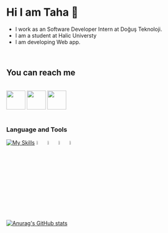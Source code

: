 #   Hi I am Taha 👋


- I work as an Software Developer Intern at Doğuş Teknoloji.
- I am a student at Halic Universty
- I am developing Web app.


<br/>

## You can reach me 
<br>
<div>
<img src="https://www.vectorlogo.zone/logos/linkedin/linkedin-tile.svg" witdh="50px" height="50px">
<img src="https://www.vectorlogo.zone/logos/gmail/gmail-tile.svg"  witdh="50px" height="50px">
<img src="https://www.vectorlogo.zone/logos/stackoverflow/stackoverflow-icon.svg"  witdh="50px" height="50px">

</div>

<br/>

### Language and Tools

[![My Skills](https://skills.thijs.gg/icons?i=js,html,css,git,c#)](https://skills.thijs.gg)
<img width="5%" src="https://www.vectorlogo.zone/logos/w3_html5/w3_html5-icon.svg">
<img width="5%" src="https://www.vectorlogo.zone/logos/dotnet/dotnet-icon.svg">
<img width="5%" src="https://www.vectorlogo.zone/logos/microsoft/microsoft-icon.svg">
<img  width="5%" src="https://www.vectorlogo.zone/logos/typescriptlang/typescriptlang-icon.svg">
<br/>

[![Anurag's GitHub stats](https://github-readme-stats.vercel.app/api?username=tahaince)](https://github.com/anuraghazra/github-readme-stats)
